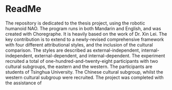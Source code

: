 # ReadMe
The repository is dedicated to the thesis project, using the robotic humanoid NAO. The program runs in both Mandarin and English, and was created with Choregraphe. It is heavily based on the work of Dr. Xin Lei. The key contribution is to extend to a newly-revised comprehensive framework with four different attributional styles, and the inclusion of the cultural comparison. The styles are described as external-independent, internal-independent, external-dependent, and internal-dependent. The experiment recruited a total of one-hundred-and-twenty-eight participants with two cultural subgroups, the eastern and the western. The participants are students of Tsinghua University. The Chinese cultural subgroup, whilst the western cultural subgroup were recruited. The project was completed with the assistance of
